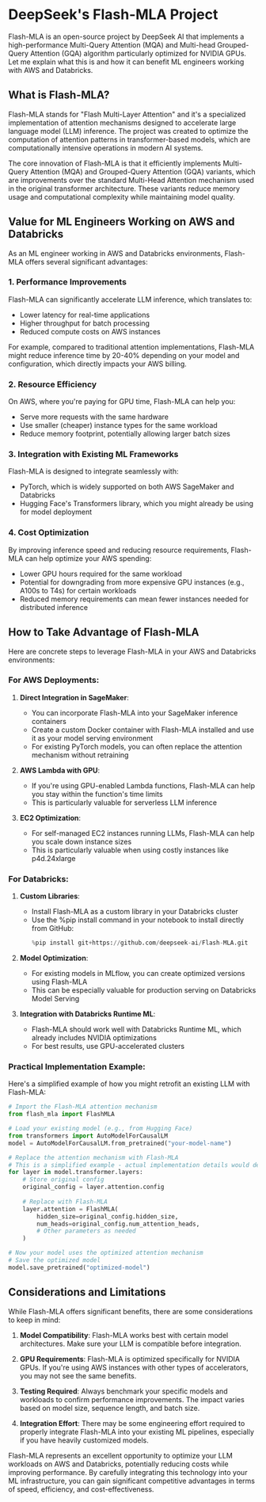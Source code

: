 # DeepSeek's Flash-MLA Project

Flash-MLA is an open-source project by DeepSeek AI that implements a high-performance Multi-Query Attention (MQA) and Multi-head Grouped-Query Attention (GQA) algorithm particularly optimized for NVIDIA GPUs. Let me explain what this is and how it can benefit ML engineers working with AWS and Databricks.

## What is Flash-MLA?

Flash-MLA stands for "Flash Multi-Layer Attention" and it's a specialized implementation of attention mechanisms designed to accelerate large language model (LLM) inference. The project was created to optimize the computation of attention patterns in transformer-based models, which are computationally intensive operations in modern AI systems.

The core innovation of Flash-MLA is that it efficiently implements Multi-Query Attention (MQA) and Grouped-Query Attention (GQA) variants, which are improvements over the standard Multi-Head Attention mechanism used in the original transformer architecture. These variants reduce memory usage and computational complexity while maintaining model quality.

## Value for ML Engineers Working on AWS and Databricks

As an ML engineer working in AWS and Databricks environments, Flash-MLA offers several significant advantages:

### 1. Performance Improvements

Flash-MLA can significantly accelerate LLM inference, which translates to:
- Lower latency for real-time applications
- Higher throughput for batch processing
- Reduced compute costs on AWS instances

For example, compared to traditional attention implementations, Flash-MLA might reduce inference time by 20-40% depending on your model and configuration, which directly impacts your AWS billing.

### 2. Resource Efficiency

On AWS, where you're paying for GPU time, Flash-MLA can help you:
- Serve more requests with the same hardware
- Use smaller (cheaper) instance types for the same workload
- Reduce memory footprint, potentially allowing larger batch sizes

### 3. Integration with Existing ML Frameworks

Flash-MLA is designed to integrate seamlessly with:
- PyTorch, which is widely supported on both AWS SageMaker and Databricks
- Hugging Face's Transformers library, which you might already be using for model deployment

### 4. Cost Optimization

By improving inference speed and reducing resource requirements, Flash-MLA can help optimize your AWS spending:
- Lower GPU hours required for the same workload
- Potential for downgrading from more expensive GPU instances (e.g., A100s to T4s) for certain workloads
- Reduced memory requirements can mean fewer instances needed for distributed inference

## How to Take Advantage of Flash-MLA

Here are concrete steps to leverage Flash-MLA in your AWS and Databricks environments:

### For AWS Deployments:

1. **Direct Integration in SageMaker**:
   - You can incorporate Flash-MLA into your SageMaker inference containers
   - Create a custom Docker container with Flash-MLA installed and use it as your model serving environment
   - For existing PyTorch models, you can often replace the attention mechanism without retraining

2. **AWS Lambda with GPU**:
   - If you're using GPU-enabled Lambda functions, Flash-MLA can help you stay within the function's time limits
   - This is particularly valuable for serverless LLM inference

3. **EC2 Optimization**:
   - For self-managed EC2 instances running LLMs, Flash-MLA can help you scale down instance sizes
   - This is particularly valuable when using costly instances like p4d.24xlarge

### For Databricks:

1. **Custom Libraries**:
   - Install Flash-MLA as a custom library in your Databricks cluster
   - Use the %pip install command in your notebook to install directly from GitHub:
     ```python
     %pip install git+https://github.com/deepseek-ai/Flash-MLA.git
     ```

2. **Model Optimization**:
   - For existing models in MLflow, you can create optimized versions using Flash-MLA
   - This can be especially valuable for production serving on Databricks Model Serving

3. **Integration with Databricks Runtime ML**:
   - Flash-MLA should work well with Databricks Runtime ML, which already includes NVIDIA optimizations
   - For best results, use GPU-accelerated clusters

### Practical Implementation Example:

Here's a simplified example of how you might retrofit an existing LLM with Flash-MLA:

```python
# Import the Flash-MLA attention mechanism
from flash_mla import FlashMLA

# Load your existing model (e.g., from Hugging Face)
from transformers import AutoModelForCausalLM
model = AutoModelForCausalLM.from_pretrained("your-model-name")

# Replace the attention mechanism with Flash-MLA
# This is a simplified example - actual implementation details would depend on your model
for layer in model.transformer.layers:
    # Store original config
    original_config = layer.attention.config
    
    # Replace with Flash-MLA
    layer.attention = FlashMLA(
        hidden_size=original_config.hidden_size,
        num_heads=original_config.num_attention_heads,
        # Other parameters as needed
    )

# Now your model uses the optimized attention mechanism
# Save the optimized model
model.save_pretrained("optimized-model")
```

## Considerations and Limitations

While Flash-MLA offers significant benefits, there are some considerations to keep in mind:

1. **Model Compatibility**: Flash-MLA works best with certain model architectures. Make sure your LLM is compatible before integration.

2. **GPU Requirements**: Flash-MLA is optimized specifically for NVIDIA GPUs. If you're using AWS instances with other types of accelerators, you may not see the same benefits.

3. **Testing Required**: Always benchmark your specific models and workloads to confirm performance improvements. The impact varies based on model size, sequence length, and batch size.

4. **Integration Effort**: There may be some engineering effort required to properly integrate Flash-MLA into your existing ML pipelines, especially if you have heavily customized models.

Flash-MLA represents an excellent opportunity to optimize your LLM workloads on AWS and Databricks, potentially reducing costs while improving performance. By carefully integrating this technology into your ML infrastructure, you can gain significant competitive advantages in terms of speed, efficiency, and cost-effectiveness.